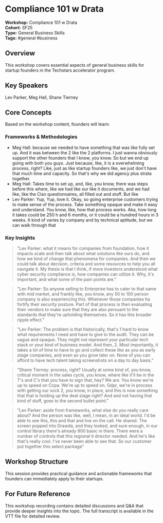 # Compliance 101 w  Drata

**Workshop:** Compliance 101 w  Drata  
**Cohort:** SF25  
**Type:** General Business Skills  
**Tags:** #general #business

## Overview

This workshop covers essential aspects of general business skills for startup founders in the Techstars accelerator program.

## Key Speakers

Lev Parker, Meg Hall, Shane Tierney

## Core Concepts

Based on the workshop content, founders will learn:


### Frameworks & Methodologies

- Meg Hall: because we needed to have something that was like fully set up. And it was between the 2 like the 2 platforms. I just wanna obviously support the other founders that I know, you know. So but we end up going with both you guys. Just because, like, it is a overwhelming process, right? Like, just as like startup founders like, we just don't have that much time and capacity. So that's why we did agency plus strata together.
- Meg Hall: Takes time to set up, and, like, you know, there was steps before this where, like we had like our like it documents, and we had like, like the Ciso questionnaires, all filled out and stuff. But like
- Lev Parker: Yup, Yup, love it. Okay, so going enterprise customers trying to make sense of the process. Take something opaque and make it easy and understand. You know, like, how that process works. Aka, how long it takes could be 250 h and 6 months, or it could be a hundred hours in 3 weeks. It kind of varies by company and by technical aptitude, but we can walk through that

### Key Insights

> "Lev Parker: what it means for companies from foundation, how it impacts scale and then talk about what solutions like ours do, and how we kind of change that phenomena for companies. And then we could talk about decision, criteria and some resources to help you all navigate it. My thesis is that I think, if more investors understood what cyber security compliance is, how companies can utilize it. Why, it's important, and what some of the pain points are."

> "Lev Parker: So anyone selling to Enterprise has to cater to that same with mid market, and frankly like, you know, any 50 to 100 person company is also experiencing this. Whenever those companies ha fortify their security posture. Part of that process is then evaluating their vendors to make sure that they are also persuant to the standards that they're upholding themselves. So it has this broader ripple effect."

> "Lev Parker: The problem is that historically, that's 1 hard to know what requirements I need and have to give to the audit. They can be vague and opaque. They might not represent your particular tech stack or your kind of business model. And then, 2. Most importantly, it takes a lot of time to have to go and collect these like as you as early stage companies, and even as you grow later on. None of you can afford to have tech talent taking screenshots on a day to day basis."

> "Shane Tierney: process, right? Usually at some kind of, you know, critical moment in the sales cycle, you know, where like it'll be in the T's and C's that you have to sign that, hey? We are. You know we're up to speed on Ccpa. We're up to speed on. Gdpr, we're in process with getting our sock 2, you know, in place, and this is now something that that is holding up the deal stage right? And and not having that kind of stuff, goes to the second bullet point."

> "Lev Parker: aside from frameworks, what else do you really care about? And the person was like, well, I mean, in an ideal world. I'd be able to see this, this and that and live on the call. He shared. The screen popped into Drawda, and they looked, and sure enough, in our control library there's already 800 basic in there. There were a number of controls that this regional it director needed. And he's like that's really cool. I've never been able to see that. So our customer put together this select package"


## Workshop Structure

This session provides practical guidance and actionable frameworks that founders can immediately apply to their startups.

## For Future Reference

This workshop recording contains detailed discussions and Q&A that provide deeper insights into the topic. The full transcript is available in the VTT file for detailed review.
